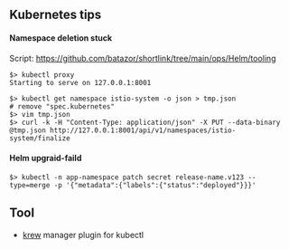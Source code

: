 ## Kubernetes tips

#### Namespace deletion stuck

Script: https://github.com/batazor/shortlink/tree/main/ops/Helm/tooling

```
$> kubectl proxy
Starting to serve on 127.0.0.1:8001
```

```
$> kubectl get namespace istio-system -o json > tmp.json
# remove "spec.kubernetes"
$> vim tmp.json
$> curl -k -H "Content-Type: application/json" -X PUT --data-binary @tmp.json http://127.0.0.1:8001/api/v1/namespaces/istio-system/finalize
```

#### Helm upgraid-faild

```
$> kubectl -n app-namespace patch secret release-name.v123 --type=merge -p '{"metadata":{"labels":{"status":"deployed"}}}'
```

## Tool

- [krew](https://github.com/kubernetes-sigs/krew) manager plugin for kubectl
